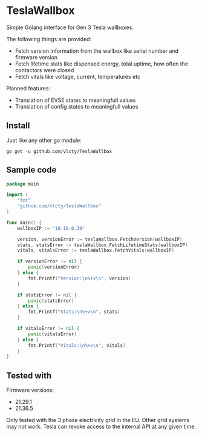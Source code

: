 # TeslaWallbox

Simple Golang interface for Gen 3 Tesla wallboxes.

The following things are provided:

- Fetch version information from the wallbox like serial number and firmware version
- Fetch lifetime stats like dispensed energy, total uptime, how often the contactors were closed
- Fetch vitals like voltage, current, temperatures etc

Planned features:

- Translation of EVSE states to meaningfull values
- Translation of config states to meaningfull values

## Install

Just like any other go module:

```
go get -u github.com/vlcty/TeslaWallbox
```

## Sample code

``` go
package main

import (
	"fmt"
	"github.com/vlcty/TeslaWallbox"
)

func main() {
	wallboxIP := "10.10.0.39"

	version, versionError := teslaWallbox.FetchVersion(wallboxIP)
	stats, statsError := teslaWallbox.FetchLifetimeStats(wallboxIP)
	vitals, vitalsError := teslaWallbox.FetchVitals(wallboxIP)

	if versionError != nil {
		panic(versionError)
	} else {
		fmt.Printf("Version:\n%+v\n", version)
	}

	if statsError != nil {
		panic(statsError)
	} else {
		fmt.Printf("Stats:\n%+v\n", stats)
	}

	if vitalsError != nil {
		panic(vitalsError)
	} else {
		fmt.Printf("Vitals:\n%+v\n", vitals)
	}
}
```

## Tested with

Firmware versions:

- 21.29.1
- 21.36.5

Only tested with the 3 phase electricity grid in the EU. Other grid systems may not work. Tesla can revoke access to the internal API at any given time.
